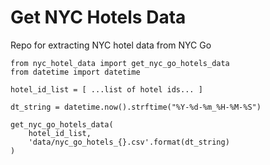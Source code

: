 # Get NYC Hotels Data
Repo for extracting NYC hotel data from NYC Go


```
from nyc_hotel_data import get_nyc_go_hotels_data
from datetime import datetime

hotel_id_list = [ ...list of hotel ids... ] 

dt_string = datetime.now().strftime("%Y-%d-%m_%H-%M-%S")

get_nyc_go_hotels_data(
    hotel_id_list, 
    'data/nyc_go_hotels_{}.csv'.format(dt_string)
)
```
